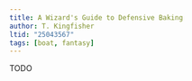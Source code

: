 ```yaml
---
title: A Wizard's Guide to Defensive Baking
author: T. Kingfisher
ltid: "25043567"
tags: [boat, fantasy]
---
```


TODO
